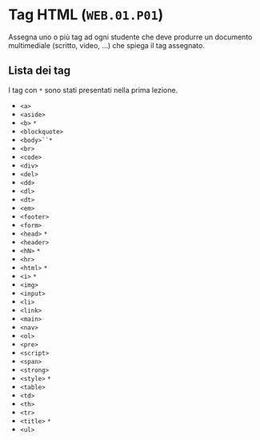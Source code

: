 # Tag HTML (`WEB.01.P01`)
Assegna uno o più tag ad ogni studente che deve produrre un documento multimediale (scritto, video, ...) che spiega il tag assegnato.

## Lista dei tag
I tag con `*` sono stati presentati nella prima lezione.
* `<a>`
* `<aside>`
* `<b>` `*`
* `<blockquote>`
* `<body>``*`
* `<br>`
* `<code>`
* `<div>`
* `<del>`
* `<dd>`
* `<dl>`
* `<dt>`
* `<em>`
* `<footer>`
* `<form>`
* `<head>` `*`
* `<header>`
* `<hN>` `*`
* `<hr>`
* `<html>` `*`
* `<i>` `*`
* `<img>`
* `<input>`
* `<li>`
* `<link>`
* `<main>`
* `<nav>`
* `<ol>`
* `<pre>`
* `<script>`
* `<span>`
* `<strong>`
* `<style>` `*`
* `<table>`
* `<td>`
* `<th>`
* `<tr>`
* `<title>` `*`
* `<ul>`